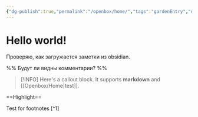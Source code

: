 ```yaml
---
{"dg-publish":true,"permalink":"/openbox/home/","tags":"gardenEntry","dgHomeLink":true,"dgPassFrontmatter":false}
---
```



# Hello world!

Проверяю, как загружается заметки из obsidian.

%%
Будут ли видны комментарии?
%%

> [!INFO]
> Here's a callout block.
> It supports **markdown** and [[Openbox/Home|test]].

<style>
.container {font-family: sans-serif; text-align: center;}
.button-wrapper button {z-index: 1;height: 40px; width: 100px; margin: 10px;padding: 5px;}
.excalidraw .App-menu_top .buttonList { display: flex;}
.excalidraw-wrapper { height: 800px; margin: 50px; position: relative;}
:root[dir="ltr"] .excalidraw .layer-ui__wrapper .zen-mode-transition.App-menu_bottom--transition-left {transform: none;}
</style><script src="https://unpkg.com/react@17/umd/react.production.min.js"></script><script src="https://unpkg.com/react-dom@17/umd/react-dom.production.min.js"></script><script type="text/javascript" src="https://unpkg.com/@excalidraw/excalidraw/dist/excalidraw.production.min.js"></script><div id="Home_2022-05-01_1348.05.excalidraw.md1"></div><script>(function(){const InitialData={"type":"excalidraw","version":2,"source":"https://excalidraw.com","elements":[{"id":"zX1JuePHaIJ7F1isiurmS","type":"rectangle","x":-127.2208251953125,"y":-236.80520629882812,"width":248,"height":172.05197143554688,"angle":0,"strokeColor":"#000000","backgroundColor":"transparent","fillStyle":"hachure","strokeWidth":1,"strokeStyle":"solid","roughness":1,"opacity":100,"groupIds":[],"strokeSharpness":"sharp","seed":805150350,"version":28,"versionNonce":181553362,"isDeleted":false,"boundElements":[{"type":"text","id":"LS4Kuu3a"}],"updated":1651402091500,"link":null,"locked":false},{"id":"LS4Kuu3a","type":"text","x":-122.2208251953125,"y":-163.2792205810547,"width":238,"height":25,"angle":0,"strokeColor":"#000000","backgroundColor":"transparent","fillStyle":"hachure","strokeWidth":1,"strokeStyle":"solid","roughness":1,"opacity":100,"groupIds":[],"strokeSharpness":"sharp","seed":312307214,"version":8,"versionNonce":1049032462,"isDeleted":false,"boundElements":null,"updated":1651402090584,"link":null,"locked":false,"text":"Test","rawText":"Test","fontSize":20,"fontFamily":1,"textAlign":"center","verticalAlign":"middle","baseline":18,"containerId":"zX1JuePHaIJ7F1isiurmS","originalText":"Test"}],"appState":{"theme":"light","viewBackgroundColor":"#ffffff","currentItemStrokeColor":"#000000","currentItemBackgroundColor":"transparent","currentItemFillStyle":"hachure","currentItemStrokeWidth":1,"currentItemStrokeStyle":"solid","currentItemRoughness":1,"currentItemOpacity":100,"currentItemFontFamily":1,"currentItemFontSize":20,"currentItemTextAlign":"left","currentItemStrokeSharpness":"sharp","currentItemStartArrowhead":null,"currentItemEndArrowhead":"arrow","currentItemLinearStrokeSharpness":"round","gridSize":null,"colorPalette":{}},"files":{}};InitialData.scrollToContent=true;App=()=>{const e=React.useRef(null),t=React.useRef(null),[n,i]=React.useState({width:void 0,height:void 0});return React.useEffect(()=>{i({width:t.current.getBoundingClientRect().width,height:t.current.getBoundingClientRect().height});const e=()=>{i({width:t.current.getBoundingClientRect().width,height:t.current.getBoundingClientRect().height})};return window.addEventListener("resize",e),()=>window.removeEventListener("resize",e)},[t]),React.createElement(React.Fragment,null,React.createElement("div",{className:"excalidraw-wrapper",ref:t},React.createElement(Excalidraw.default,{ref:e,width:n.width,height:n.height,initialData:InitialData,viewModeEnabled:!0,zenModeEnabled:!0,gridModeEnabled:!1})))},excalidrawWrapper=document.getElementById("Home_2022-05-01_1348.05.excalidraw.md1");ReactDOM.render(React.createElement(App),excalidrawWrapper);})();</script>

==Highlight==

Test for footnotes [^1]

[1]: Footnote